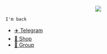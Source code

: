 <p align="center">
    <img src="https://cdn.discordapp.com/attachments/975036883958636557/975080429197590618/tumblr_00fca58e088e62fee1268fba5e7196d0_ab2ffa4a_500.webp">
  </p> 

```
I'm back
```

- [✈️ Telegram](https://t.me/zentoh)
- [💎 Shop](https://nftservices.sellix.io)
- [👤 Group](https://t.me/cryptodrainers)
